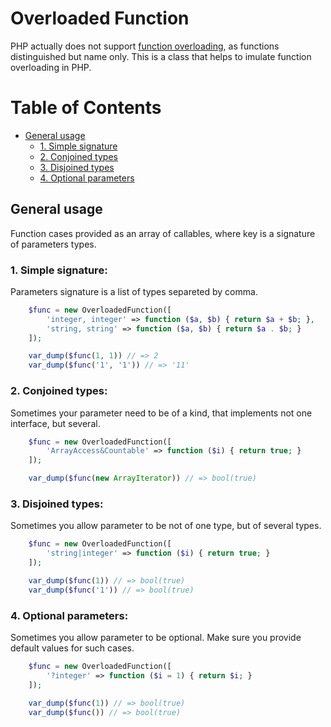 # Overloaded Function

PHP actually does not support [function overloading](https://en.wikipedia.org/wiki/Function_overloading), as functions distinguished but name only.
This is a class that helps to imulate function overloading in PHP.

Table of Contents
=================  
* [General usage](#general-usage)  
    - [1. Simple signature](#simple-signature)
    - [2. Conjoined types](#conjoined-types)
    - [3. Disjoined types](#disjoined-types)
    - [4. Optional parameters](#optional-parameters)

<a name="General usage"></a>

## General usage

Function cases provided as an array of callables, where key is a signature of parameters types.

<a name="simple-signature"></a>

### 1. Simple signature:

Parameters signature is a list of types separeted by comma.

```php
    $func = new OverloadedFunction([
        'integer, integer' => function ($a, $b) { return $a + $b; },
        'string, string' => function ($a, $b) { return $a . $b; }
    ]);

    var_dump($func(1, 1)) // => 2
    var_dump($func('1', '1')) // => '11'
```

<a name="conjoined-types"></a>

### 2. Conjoined types:

Sometimes your parameter need to be of a kind, that implements not one interface, but several.

```php
    $func = new OverloadedFunction([
        'ArrayAccess&Countable' => function ($i) { return true; }
    ]);

    var_dump($func(new ArrayIterator)) // => bool(true)
```

<a name="disjoined-types"></a>

### 3. Disjoined types:

Sometimes you allow parameter to be not of one type, but of several types.

```php
    $func = new OverloadedFunction([
        'string|integer' => function ($i) { return true; }
    ]);

    var_dump($func(1)) // => bool(true)
    var_dump($func('1')) // => bool(true)
```

<a name="optional-parameters"></a>

### 4. Optional parameters:

Sometimes you allow parameter to be optional. Make sure you provide default values for such cases. 

```php
    $func = new OverloadedFunction([
        '?integer' => function ($i = 1) { return $i; }
    ]);

    var_dump($func(1)) // => bool(true)
    var_dump($func()) // => bool(true)
```
